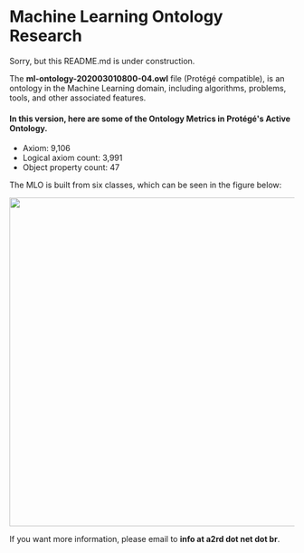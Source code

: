 # Machine Learning Ontology Research

Sorry, but this README.md is under construction. 

The **ml-ontology-202003010800-04.owl** file (Protégé compatible), is an ontology in the Machine Learning domain, including algorithms, problems, tools, and other associated features.

#### In this version, here are some of the Ontology Metrics in Protégé's Active Ontology.
- Axiom: 9,106
- Logical axiom count: 3,991
- Object property count: 47

The MLO is built from six classes, which can be seen in the figure below:

<img src="http://a2rd.net.br/img/mlontologyTopClasses.jpg" width="1000px" height="581px">

If you want more information, please email to **info at a2rd dot net dot br**.

